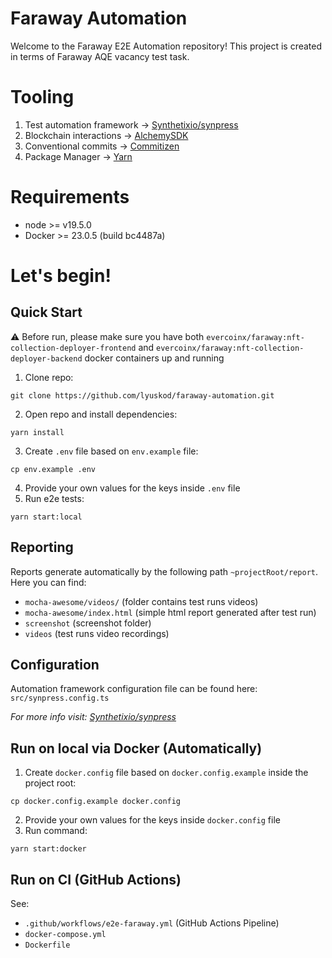 # Faraway Automation
Welcome to the Faraway E2E Automation repository!
This project is created in terms of Faraway AQE vacancy test task.

# Tooling
1. Test automation framework -> [Synthetixio/synpress](https://github.com/Synthetixio/synpress)
2. Blockchain interactions -> [AlchemySDK](https://github.com/alchemyplatform/alchemy-sdk-js)
3. Conventional commits -> [Commitizen](https://www.npmjs.com/package/commitizen)
4. Package Manager -> [Yarn](https://yarnpkg.com/)

# Requirements
- node >= v19.5.0
- Docker >= 23.0.5 (build bc4487a)

# Let's begin!
## Quick Start
:warning: Before run, please make sure you have both `evercoinx/faraway:nft-collection-deployer-frontend` and `evercoinx/faraway:nft-collection-deployer-backend` docker containers up and running

1. Clone repo:
```
git clone https://github.com/lyuskod/faraway-automation.git
```
2. Open repo and install dependencies:
```
yarn install
```
3. Create `.env` file based on `env.example` file:
```
cp env.example .env
```
4. Provide your own values for the keys inside `.env` file
5. Run e2e tests:
```
yarn start:local
```

## Reporting
Reports generate automatically by the following path `~projectRoot/report`.
Here you can find:
- `mocha-awesome/videos/` (folder contains test runs videos)
- `mocha-awesome/index.html` (simple html report generated after test run)
- `screenshot` (screenshot folder)
- `videos` (test runs video recordings)

## Configuration
Automation framework configuration file can be found here:
`src/synpress.config.ts`

_For more info visit: [Synthetixio/synpress](https://github.com/Synthetixio/synpress)_

## Run on local via Docker (Automatically)
1. Create `docker.config` file based on `docker.config.example` inside the project root:
```
cp docker.config.example docker.config
```
2. Provide your own values for the keys inside `docker.config` file
3. Run command:
```
yarn start:docker
```

## Run on CI (GitHub Actions)
See: 
- `.github/workflows/e2e-faraway.yml` (GitHub Actions Pipeline)
- `docker-compose.yml`
- `Dockerfile`
